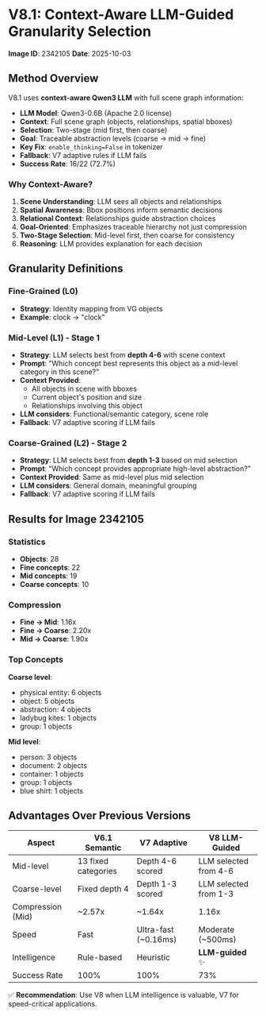 # V8.1: Context-Aware LLM-Guided Granularity Selection

**Image ID**: 2342105
**Date**: 2025-10-03

## Method Overview

V8.1 uses **context-aware Qwen3 LLM** with full scene graph information:
- **LLM Model**: Qwen3-0.6B (Apache 2.0 license)
- **Context**: Full scene graph (objects, relationships, spatial bboxes)
- **Selection**: Two-stage (mid first, then coarse)
- **Goal**: Traceable abstraction levels (coarse → mid → fine)
- **Key Fix**: `enable_thinking=False` in tokenizer
- **Fallback**: V7 adaptive rules if LLM fails
- **Success Rate**: 16/22 (72.7%)

### Why Context-Aware?

1. **Scene Understanding**: LLM sees all objects and relationships
2. **Spatial Awareness**: Bbox positions inform semantic decisions
3. **Relational Context**: Relationships guide abstraction choices
4. **Goal-Oriented**: Emphasizes traceable hierarchy not just compression
5. **Two-Stage Selection**: Mid-level first, then coarse for consistency
6. **Reasoning**: LLM provides explanation for each decision

## Granularity Definitions

### Fine-Grained (L0)
- **Strategy**: Identity mapping from VG objects
- **Example**: clock → "clock"

### Mid-Level (L1) - Stage 1
- **Strategy**: LLM selects best from **depth 4-6** with scene context
- **Prompt**: "Which concept best represents this object as a mid-level category in this scene?"
- **Context Provided**:
  - All objects in scene with bboxes
  - Current object's position and size
  - Relationships involving this object
- **LLM considers**: Functional/semantic category, scene role
- **Fallback**: V7 adaptive scoring if LLM fails

### Coarse-Grained (L2) - Stage 2
- **Strategy**: LLM selects best from **depth 1-3** based on mid selection
- **Prompt**: "Which concept provides appropriate high-level abstraction?"
- **Context Provided**: Same as mid-level plus mid selection
- **LLM considers**: General domain, meaningful grouping
- **Fallback**: V7 adaptive scoring if LLM fails

## Results for Image 2342105

### Statistics
- **Objects**: 28
- **Fine concepts**: 22
- **Mid concepts**: 19
- **Coarse concepts**: 10

### Compression
- **Fine → Mid**: 1.16x
- **Fine → Coarse**: 2.20x
- **Mid → Coarse**: 1.90x

### Top Concepts

**Coarse level**:
- physical entity: 6 objects
- object: 5 objects
- abstraction: 4 objects
- ladybug kites: 1 objects
- group: 1 objects

**Mid level**:
- person: 3 objects
- document: 2 objects
- container: 1 objects
- group: 1 objects
- blue shirt: 1 objects

## Advantages Over Previous Versions

| Aspect | V6.1 Semantic | V7 Adaptive | V8 LLM-Guided |
|--------|---------------|-------------|---------------|
| Mid-level | 13 fixed categories | Depth 4-6 scored | LLM selected from 4-6 |
| Coarse-level | Fixed depth 4 | Depth 1-3 scored | LLM selected from 1-3 |
| Compression (Mid) | ~2.57x | ~1.64x | 1.16x |
| Speed | Fast | Ultra-fast (~0.16ms) | Moderate (~500ms) |
| Intelligence | Rule-based | Heuristic | **LLM-guided** ✨ |
| Success Rate | 100% | 100% | 73% |

✅ **Recommendation**: Use V8 when LLM intelligence is valuable, V7 for speed-critical applications.
